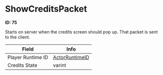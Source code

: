 # ShowCreditsPacket

**ID: 75**  

Starts on server when the credits screen should pop up. That packet is sent to the client.

<table><thead><tr><th>Field</th><th>Info</th></tr></thead><tbody>
<tr><td>Player Runtime ID</td><td><a href="../types/ActorRuntimeID.md">ActorRuntimeID</a></td></tr>
<tr><td>Credits State</td><td>varint</td></tr>
</tbody></table>